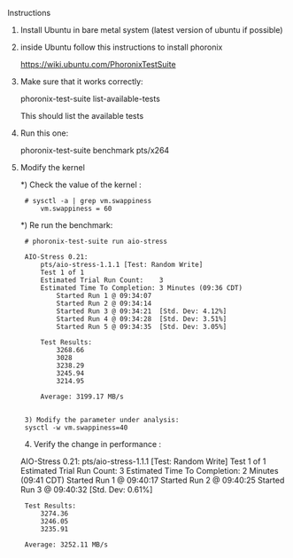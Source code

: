Instructions


1) Install Ubuntu in bare metal system (latest version of ubuntu if possible)

2) inside Ubuntu follow this instructions to install phoronix 

    https://wiki.ubuntu.com/PhoronixTestSuite

3) Make sure that it works correctly: 

    phoronix-test-suite list-available-tests

    This should list the available tests 

    
4) Run this one: 
   
   phoronix-test-suite benchmark pts/x264

5) Modify the kernel

    *) Check the value of the kernel :

        # sysctl -a | grep vm.swappiness
            vm.swappiness = 60
    
    *) Re run the benchmark:
        
        # phoronix-test-suite run aio-stress

        AIO-Stress 0.21:
            pts/aio-stress-1.1.1 [Test: Random Write]
            Test 1 of 1
            Estimated Trial Run Count:    3
            Estimated Time To Completion: 3 Minutes (09:36 CDT)
                Started Run 1 @ 09:34:07
                Started Run 2 @ 09:34:14
                Started Run 3 @ 09:34:21  [Std. Dev: 4.12%]
                Started Run 4 @ 09:34:28  [Std. Dev: 3.51%]
                Started Run 5 @ 09:34:35  [Std. Dev: 3.05%]

            Test Results:
                3268.66
                3028
                3238.29
                3245.94
                3214.95

            Average: 3199.17 MB/s


        3) Modify the parameter under analysis:
        sysctl -w vm.swappiness=40

    4) Verify the change in performance :

    AIO-Stress 0.21:
        pts/aio-stress-1.1.1 [Test: Random Write]
        Test 1 of 1
        Estimated Trial Run Count:    3
        Estimated Time To Completion: 2 Minutes (09:41 CDT)
            Started Run 1 @ 09:40:17
            Started Run 2 @ 09:40:25
            Started Run 3 @ 09:40:32  [Std. Dev: 0.61%]

        Test Results:
            3274.36
            3246.05
            3235.91

        Average: 3252.11 MB/s
